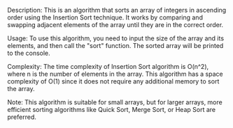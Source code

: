 Description: This is an algorithm that sorts an array of integers in ascending order using the Insertion Sort technique. It works by comparing and swapping adjacent elements of the array until they are in the correct order.

Usage: To use this algorithm, you need to input the size of the array and its elements, and then call the "sort" function. The sorted array will be printed to the console.

Complexity: The time complexity of Insertion Sort algorithm is O(n^2), where n is the number of elements in the array. This algorithm has a space complexity of O(1) since it does not require any additional memory to sort the array.

Note: This algorithm is suitable for small arrays, but for larger arrays, more efficient sorting algorithms like Quick Sort, Merge Sort, or Heap Sort are preferred.